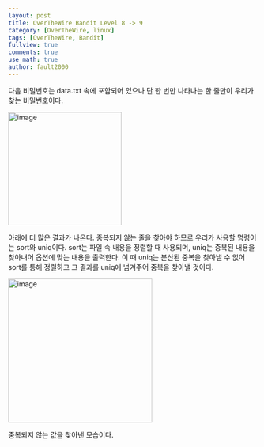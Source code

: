 ```yaml
---
layout: post
title: OverTheWire Bandit Level 8 -> 9
category: [OverTheWire, linux]
tags: [OverTheWire, Bandit]
fullview: true
comments: true
use_math: true
author: fault2000
---
```


다음 비밀번호는 data.txt 속에 포함되어 있으나 단 한 번만 나타나는 한 줄만이 우리가 찾는 비밀번호이다.  

<img width="229" alt="image" src="https://user-images.githubusercontent.com/73513005/190835745-051bfbf5-9d65-4d14-98f5-d468c3885a62.png">

아래에 더 많은 결과가 나온다. 중복되지 않는 줄을 찾아야 하므로 우리가 사용할 명령어는 sort와 uniq이다. sort는 파일 속 내용을 정렬할 때 사용되며, uniq는 중복된 내용을 찾아내어 옵션에 맞는 내용을 출력한다. 이 때 uniq는 분산된 중복을 찾아낼 수 없어 sort를 통해 정렬하고 그 결과를 uniq에 넘겨주어 중복을 찾아낼 것이다.  

<img width="291" alt="image" src="https://user-images.githubusercontent.com/73513005/190836335-06ee9d4d-01e4-4bf3-b806-79b08a183baa.png">

중복되지 않는 값을 찾아낸 모습이다.
